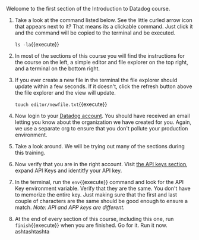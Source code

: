 Welcome to the first section of the Introduction to Datadog course.

1. Take a look at the command listed below. See the little curled arrow icon that appears next to it? That means its a clickable command. Just click it and the command will be copied to the terminal and be executed.

    `ls -la`{{execute}}

2. In most of the sections of this course you will find the instructions for the course on the left, a simple editor and file explorer on the top right, and a terminal on the bottom right.
3. If you ever create a new file in the terminal the file explorer should update within a few seconds. If it doesn't, click the refresh button above the file explorer and the view will update.

    `touch editor/newfile.txt`{{execute}}

4. Now login to your <a href="https://app.datadoghq.com" target="_datadog">Datadog account</a>. You should have received an email letting you know about the organization we have created for you. Again, we use a separate org to ensure that you don't pollute your production environment.
5. Take a look around. We will be trying out many of the sections during this training.
6. Now verify that you are in the right account. Visit <a href="https://app.datadoghq.com/account/settings#api" target="_datadog">the API keys section</a>, expand API Keys and identitfy your API key.
7. In the terminal, run the `env`{{execute}} command and look for the API Key environment variable. Verify that they are the same. You don't have to memorize the entire key. Just making sure that the first and last couple of characters are the same should be good enough to ensure a match.
    _Note: API and APP keys are different._
8. At the end of every section of this course, including this one, run `finish`{{execute}} when you are finished. Go for it. Run it now.
ashtashtashta